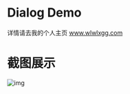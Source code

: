 # Dialog Demo
详情请去我的个人主页 www.wlwlxgg.com
# 截图展示
![img](http://ohjmj8cyg.bkt.clouddn.com/DialogDemo.png)
